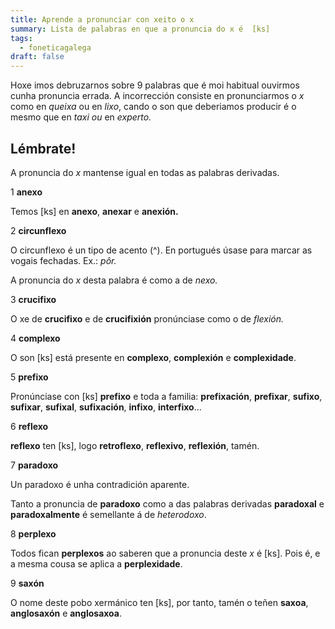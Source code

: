 ```yaml
---
title: Aprende a pronunciar con xeito o x
summary: Lista de palabras en que a pronuncia do x é  [ks]
tags:
  - foneticagalega
draft: false
---
```

Hoxe imos debruzarnos sobre 9 palabras que é moi habitual ouvirmos cunha pronuncia errada. A incorrección consiste en pronunciarmos o *x* como en *queixa* ou en *lixo*, cando o son que deberiamos producir é o mesmo que en *taxi ou* en *experto.*

## Lémbrate!

A pronuncia do *x* mantense igual en todas as palabras derivadas.

<article>

1 **anexo**

Temos \[ks] en **anexo**, **anexar** e **anexión.**

</article>

<article>

2 **circunflexo**

O circunflexo é un tipo de acento (^). En portugués úsase para marcar as vogais fechadas. Ex.: *pôr.* 

A pronuncia do *x* desta palabra é como a de *nexo.* 

</article>

<article>

3 **crucifixo**

O xe de **crucifixo** e de **crucifixión** pronúnciase como o de *flexión.*

</article>

<article>

4 **complexo**

O son \[ks] está presente en **complexo**, **complexión** e  **complexidade**.

</article>

<article>

5 **prefixo**

Pronúnciase con \[ks] **prefixo** e toda a familia: **prefixación**, **prefixar**, **sufixo**, **sufixar**, **sufixal**, **sufixación**, **infixo**, **interfixo**...

</article>

<article>

6 **reflexo** 

**reflexo** ten \[ks], logo **retroflexo**, **reflexivo**, **reflexión**, tamén.

</article>

<article>

7 **paradoxo**

Un paradoxo é unha contradición aparente. 

Tanto a pronuncia de **paradoxo** como a das palabras derivadas **paradoxal** e **paradoxalmente** é semellante á de *heterodoxo*.

</article>

<article>

8 **perplexo**

Todos fican **perplexos** ao saberen que a pronuncia deste *x* é \[ks]. Pois é, e a mesma cousa se aplica a **perplexidade**.

</article>

<article>

9 **saxón**

O nome deste pobo xermánico ten \[ks], por tanto, tamén o teñen **saxoa**, **anglosaxón** e **anglosaxoa**.

</article>

</article>